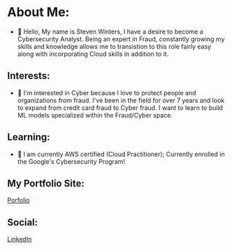 # About Me:
- 👋 Hello, My name is Steven Winters, I have a desire to become a Cybersecurity Analyst. Being an expert in Fraud, constantly growing my skills and knowledge allows me to transistion to this role fairly easy along with incorporating Cloud skills in addition to it. 


## Interests:
- 👀 I'm interested in Cyber because I love to protect people and organizations from fraud. I've been in the field for over 7 years and look to expand from credit card fraud to Cyber fraud. I want to learn to build ML models specialized within the Fraud/Cyber space.


## Learning:
- 🌱  I am currently AWS certified (Cloud Practitioner); Currently enrolled in the Google's Cybersecurity Program!


## My Portfolio Site:
[Porfolio](https://sites.google.com/view/steven-winters/home) <br>

## Social:
[LinkedIn](https://www.linkedin.com/in/stevenwinters24/) <br>
